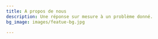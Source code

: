 ```yaml
---
title: A propos de nous
description: Une réponse sur mesure à un problème donné.
bg_image: images/featue-bg.jpg

---
```

